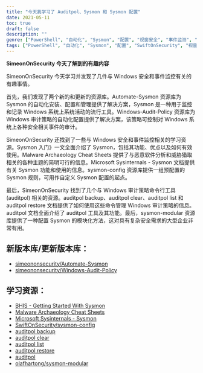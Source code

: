 ```yaml
---
title: "今天我学习了 Auditpol、Sysmon 和 Sysmon 配置"
date: 2021-05-11
toc: true
draft: false
description: ""
genre: ["PowerShell", "自动化", "Sysmon", "配置", "视窗安全", "事件监测", "视窗管理", "安全审计", "威胁猎杀", "恶意软件分析"]
tags: ["PowerShell", "自动化", "Sysmon", "配置", "SwiftOnSecurity", "视窗安全", "事件监测", "审计极", "Windows 审计策略", "自动系统监控", "Windows 审计策略", "开始使用 Sysmon", "恶意软件考古指南", "微软 Sysinternals", "Sysmon 配置", "Auditpol 命令", "审计政策备份", "审计政策明确", "审计极列表", "审计政策恢复", "Sysmon-Modular", "Windows 管理工具", "安全日志", "威胁检测", "事件记录", "安全监控", "Windows 安全最佳实践", "自动化解决方案", "安全审计技术"]
---
```


**SimeonOnSecurity 今天了解到的有趣内容**

SimeonOnSecurity 今天学习并发现了几件与 Windows 安全和事件监控有关的有趣事情。

首先，我们发现了两个新的和更新的资源库。Automate-Sysmon 资源库为 Sysmon 的自动化安装、配置和管理提供了解决方案，Sysmon 是一种用于监控和记录 Windows 系统上系统活动的流行工具。Windows-Audit-Policy 资源库为 Windows 审计策略的自动化配置提供了解决方案，该策略可控制对 Windows 系统上各种安全相关事件的审计。

SimeonOnSecurity 还找到了一些与 Windows 安全和事件监控相关的学习资源。Sysmon 入门》一文全面介绍了 Sysmon，包括其功能、优点以及如何有效使用。Malware Archaeology Cheat Sheets 提供了与恶意软件分析和威胁猎取相关的各种主题的简明可行的信息。Microsoft Sysinternals - Sysmon 文档提供有关 Sysmon 功能和使用的信息。sysmon-config 资源库提供一组预配置的 Sysmon 规则，可用作自定义 Sysmon 配置的起点。

最后，SimeonOnSecurity 找到了几个与 Windows 审计策略命令行工具 (auditpol) 相关的资源。auditpol backup、auditpol clear、auditpol list 和 auditpol restore 文档提供了如何使用这些命令管理 Windows 审计策略的信息。auditpol 文档全面介绍了 auditpol 工具及其功能。最后，sysmon-modular 资源库提供了一种配置 Sysmon 的模块化方法，这对具有复杂安全需求的大型企业非常有用。

## 新版本库/更新版本库：

- [simeononsecurity/Automate-Sysmon](https://github.com/simeononsecurity/Automate-Sysmon)
- [simeononsecurity/Windows-Audit-Policy](https://github.com/simeononsecurity/Windows-Audit-Policy)

## 学习资源：

- [BHIS - Getting Started With Sysmon](https://www.blackhillsinfosec.com/getting-started-with-sysmon/)
- [Malware Archaeology Cheat Sheets](https://www.malwarearchaeology.com/cheat-sheets)
- [Microsoft Sysinternals - Sysmon](https://docs.microsoft.com/en-us/sysinternals/downloads/sysmon)
- [SwiftOnSecurity/sysmon-config](https://github.com/SwiftOnSecurity/sysmon-config)
- [auditpol backup](https://docs.microsoft.com/en-us/windows-server/administration/windows-commands/auditpol-backup)
- [auditpol clear](https://docs.microsoft.com/en-us/windows-server/administration/windows-commands/auditpol-clear)
- [auditpol list](https://docs.microsoft.com/en-us/windows-server/administration/windows-commands/auditpol-list)
- [auditpol restore](https://docs.microsoft.com/en-us/windows-server/administration/windows-commands/auditpol-restore)
- [auditpol](https://docs.microsoft.com/en-us/windows-server/administration/windows-commands/auditpol)
- [olafhartong/sysmon-modular](https://github.com/olafhartong/sysmon-modular)
